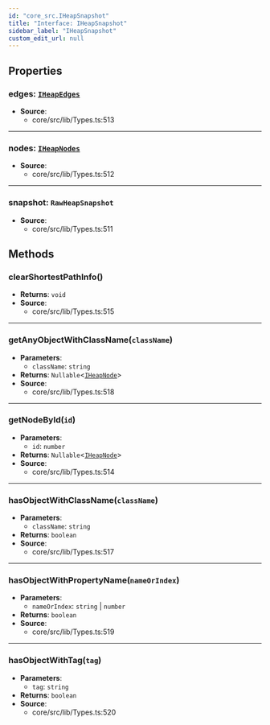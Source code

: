 ```yaml
---
id: "core_src.IHeapSnapshot"
title: "Interface: IHeapSnapshot"
sidebar_label: "IHeapSnapshot"
custom_edit_url: null
---
```


## Properties

### <a id="edges" name="edges"></a> **edges**: [`IHeapEdges`](core_src.IHeapEdges.md)

 * **Source**:
    * core/src/lib/Types.ts:513

___

### <a id="nodes" name="nodes"></a> **nodes**: [`IHeapNodes`](core_src.IHeapNodes.md)

 * **Source**:
    * core/src/lib/Types.ts:512

___

### <a id="snapshot" name="snapshot"></a> **snapshot**: `RawHeapSnapshot`

 * **Source**:
    * core/src/lib/Types.ts:511

## Methods

### <a id="clearshortestpathinfo"></a>**clearShortestPathInfo**()

 * **Returns**: `void`
 * **Source**:
    * core/src/lib/Types.ts:515

___

### <a id="getanyobjectwithclassname"></a>**getAnyObjectWithClassName**(`className`)

 * **Parameters**:
    * `className`: `string`
 * **Returns**: `Nullable`<[`IHeapNode`](core_src.IHeapNode.md)\>
 * **Source**:
    * core/src/lib/Types.ts:518

___

### <a id="getnodebyid"></a>**getNodeById**(`id`)

 * **Parameters**:
    * `id`: `number`
 * **Returns**: `Nullable`<[`IHeapNode`](core_src.IHeapNode.md)\>
 * **Source**:
    * core/src/lib/Types.ts:514

___

### <a id="hasobjectwithclassname"></a>**hasObjectWithClassName**(`className`)

 * **Parameters**:
    * `className`: `string`
 * **Returns**: `boolean`
 * **Source**:
    * core/src/lib/Types.ts:517

___

### <a id="hasobjectwithpropertyname"></a>**hasObjectWithPropertyName**(`nameOrIndex`)

 * **Parameters**:
    * `nameOrIndex`: `string` \| `number`
 * **Returns**: `boolean`
 * **Source**:
    * core/src/lib/Types.ts:519

___

### <a id="hasobjectwithtag"></a>**hasObjectWithTag**(`tag`)

 * **Parameters**:
    * `tag`: `string`
 * **Returns**: `boolean`
 * **Source**:
    * core/src/lib/Types.ts:520

